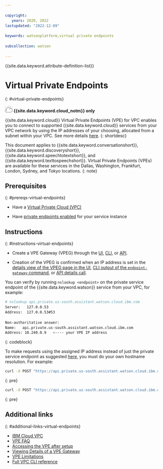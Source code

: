 ```yaml
---

copyright:
   years: 2020, 2022
lastupdated: "2022-12-09"

keywords: watsonplatform,virtual private endpoints

subcollection: watson

---
```


{{site.data.keyword.attribute-definition-list}}

# Virtual Private Endpoints
{: #virtual-private-endpoints}

![IBM Cloud only](images/ibm-cloud.png) **{{site.data.keyword.cloud_notm}} only**

{{site.data.keyword.cloud}} Virtual Private Endpoints (VPE) for VPC enables you to connect to supported {{site.data.keyword.cloud}} services from your VPC network by using the IP addresses of your choosing, allocated from a subnet within your VPC. See more details [here](https://cloud.ibm.com/docs/vpc?topic=vpc-about-vpe).
{: shortdesc}

This document applies to {{site.data.keyword.conversationshort}}, {{site.data.keyword.discoveryshort}}, {{site.data.keyword.speechtotextshort}}, and {{site.data.keyword.texttospeechshort}}. Virtual Private Endpoints (VPEs) are available for these services in the Dallas, Washington, Frankfurt, London, Sydney, and Tokyo locations.
{: note}

## Prerequisites
{: #prereqs-virtual-endpoints}

- Have a [Virtual Private Cloud (VPC)](/docs/vpc?topic=vpc-getting-started)

- Have [private endpoints enabled](/docs/watson?topic=watson-public-private-endpoints#requirements-endpoints) for your service instance

## Instructions
{: #instructions-virtual-endpoints}

- Create a VPE Gateway (VPEG) through the [UI](/docs/vpc?topic=vpc-ordering-endpoint-gateway&interface=ui), [CLI](/docs/vpc?topic=vpc-ordering-endpoint-gateway&interface=cli), or [API](/docs/vpc?topic=vpc-ordering-endpoint-gateway&interface=api).

- Creation of the VPEG is confirmed when an IP address is set in the [details view of the VPEG page in the UI](https://cloud.ibm.com/docs/vpc?topic=vpc-vpe-viewing-details-of-an-endpoint-gateway&interface=ui), [CLI output of the `endpoint-gateway` command](https://cloud.ibm.com/docs/vpc?topic=vpc-vpe-viewing-details-of-an-endpoint-gateway&interface=cli), or [API details call](https://cloud.ibm.com/docs/vpc?topic=vpc-vpe-viewing-details-of-an-endpoint-gateway&interface=api).

You can verify by running `nslookup <endpoint>` on the private service endpoint of the {{site.data.keyword.watson}} service from your VPC, for example:

```sh
# nslookup api.private.us-south.assistant.watson.cloud.ibm.com
Server:   127.0.0.53
Address:  127.0.0.53#53

Non-authoritative answer:
Name:   api.private.us-south.assistant.watson.cloud.ibm.com
Address: 10.240.0.9   <---- your VPE IP address
```
{: codeblock}

To make requests using the assigned IP address instead of just the private service endpoint as suggested [here](/docs/vpc?topic=vpc-faqs-vpe#faq-access-using-cse-adn), you must do your own hostname resolution. For example:

```sh
curl -X POST "https://api.private.us-south.assistant.watson.cloud.ibm.com/v2/assistants" --connect ::10.240.0.9
```
{: pre}

```sh
curl -X POST "https://api.private.us-south.assistant.watson.cloud.ibm.com/v2/assistants" --resolve api.private.us-south.assistant.watson.cloud.ibm.com:443:10.240.0.9
```
{: pre}

## Additional links
{: #additional-links-virtual-endpoints}

- [IBM Cloud VPC](/docs/vpc)
- [VPE FAQ](/docs/vpc?topic=vpc-faqs-vpe)
- [Accessing the VPE after setup](/docs/vpc?topic=vpc-accessing-vpe-after-setup)
- [Viewing Details of a VPE Gateway](/docs/vpc?topic=vpc-vpe-viewing-details-of-an-endpoint-gateway&interface=ui)
- [VPE Limitations](/docs/vpc?topic=vpc-limitations-vpe)
- [Full VPC CLI reference](/docs/vpc?topic=vpc-infrastructure-cli-plugin-vpc-reference)
